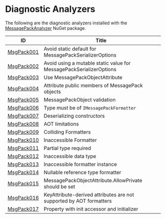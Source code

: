 # Diagnostic Analyzers

The following are the diagnostic analyzers installed with the [MessagePackAnalyzer][1]
NuGet package.

ID | Title
---|---
[MsgPack001](MsgPack001.md) | Avoid static default for MessagePackSerializerOptions
[MsgPack002](MsgPack002.md) | Avoid using a mutable static value for MessagePackSerializerOptions
[MsgPack003](MsgPack003.md) | Use MessagePackObjectAttribute
[MsgPack004](MsgPack004.md) | Attribute public members of MessagePack objects
[MsgPack005](MsgPack005.md) | MessagePackObject validation
[MsgPack006](MsgPack006.md) | Type must be of `IMessagePackFormatter`
[MsgPack007](MsgPack007.md) | Deserializing constructors
[MsgPack008](MsgPack008.md) | AOT limitations
[MsgPack009](MsgPack009.md) | Colliding Formatters
[MsgPack010](MsgPack010.md) | Inaccessible Formatter
[MsgPack011](MsgPack011.md) | Partial type required
[MsgPack012](MsgPack012.md) | Inaccessible data type
[MsgPack013](MsgPack013.md) | Inaccessible formatter instance
[MsgPack014](MsgPack014.md) | Nullable reference type formatter
[MsgPack015](MsgPack015.md) | MessagePackObjectAttribute.AllowPrivate should be set
[MsgPack016](MsgPack016.md) | KeyAttribute-derived attributes are not supported by AOT formatters
[MsgPack017](MsgPack017.md) | Property with init accessor and initializer

[1]: https://nuget.org/packages/MessagePackAnalyzer
